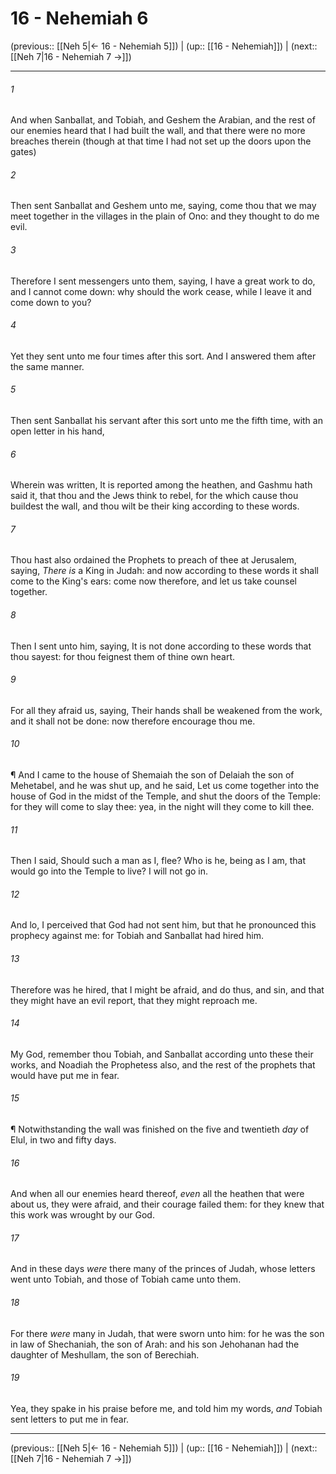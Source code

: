 # 16 - Nehemiah 6

(previous:: [[Neh 5|← 16 - Nehemiah 5]]) | (up:: [[16 - Nehemiah]]) | (next:: [[Neh 7|16 - Nehemiah 7 →]])

***


###### 1 
And when Sanballat, and Tobiah, and Geshem the Arabian, and the rest of our enemies heard that I had built the wall, and that there were no more breaches therein (though at that time I had not set up the doors upon the gates) 

###### 2 
Then sent Sanballat and Geshem unto me, saying, come thou that we may meet together in the villages in the plain of Ono: and they thought to do me evil. 

###### 3 
Therefore I sent messengers unto them, saying, I have a great work to do, and I cannot come down: why should the work cease, while I leave it and come down to you? 

###### 4 
Yet they sent unto me four times after this sort. And I answered them after the same manner. 

###### 5 
Then sent Sanballat his servant after this sort unto me the fifth time, with an open letter in his hand, 

###### 6 
Wherein was written, It is reported among the heathen, and Gashmu hath said it, that thou and the Jews think to rebel, for the which cause thou buildest the wall, and thou wilt be their king according to these words. 

###### 7 
Thou hast also ordained the Prophets to preach of thee at Jerusalem, saying, _There is_ a King in Judah: and now according to these words it shall come to the King's ears: come now therefore, and let us take counsel together. 

###### 8 
Then I sent unto him, saying, It is not done according to these words that thou sayest: for thou feignest them of thine own heart. 

###### 9 
For all they afraid us, saying, Their hands shall be weakened from the work, and it shall not be done: now therefore encourage thou me. 

###### 10 
¶ And I came to the house of Shemaiah the son of Delaiah the son of Mehetabel, and he was shut up, and he said, Let us come together into the house of God in the midst of the Temple, and shut the doors of the Temple: for they will come to slay thee: yea, in the night will they come to kill thee. 

###### 11 
Then I said, Should such a man as I, flee? Who is he, being as I am, that would go into the Temple to live? I will not go in. 

###### 12 
And lo, I perceived that God had not sent him, but that he pronounced this prophecy against me: for Tobiah and Sanballat had hired him. 

###### 13 
Therefore was he hired, that I might be afraid, and do thus, and sin, and that they might have an evil report, that they might reproach me. 

###### 14 
My God, remember thou Tobiah, and Sanballat according unto these their works, and Noadiah the Prophetess also, and the rest of the prophets that would have put me in fear. 

###### 15 
¶ Notwithstanding the wall was finished on the five and twentieth _day_ of Elul, in two and fifty days. 

###### 16 
And when all our enemies heard thereof, _even_ all the heathen that were about us, they were afraid, and their courage failed them: for they knew that this work was wrought by our God. 

###### 17 
And in these days _were_ there many of the princes of Judah, whose letters went unto Tobiah, and those of Tobiah came unto them. 

###### 18 
For there _were_ many in Judah, that were sworn unto him: for he was the son in law of Shechaniah, the son of Arah: and his son Jehohanan had the daughter of Meshullam, the son of Berechiah. 

###### 19 
Yea, they spake in his praise before me, and told him my words, _and_ Tobiah sent letters to put me in fear.

***

(previous:: [[Neh 5|← 16 - Nehemiah 5]]) | (up:: [[16 - Nehemiah]]) | (next:: [[Neh 7|16 - Nehemiah 7 →]])
